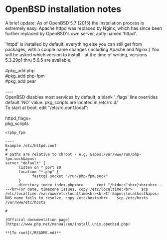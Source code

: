 # OpenBSD installation notes



A brief update: As of OpenBSD 5.7 (2015) the installation process is extremely easy. Apache httpd was replaced by Nginx, which has since been further replaced by OpenBSD&apos;s own server, aptly named &apos;httpd&apos;. <br><br>&apos;httpd&apos; is installed by default, everything else you can still get from packages, with a couple name changes (including Apache and Nginx.) You will be asked which version to install - at the time of writing, versions 5.3.29p1 thru 5.6.5 are available.<br><br>#pkg_add php<br>#pkg_add php-fpm<br>#pkg_add pear<br><br>----<br>OpenBSD disables most services by default; a blank &apos;_flags&apos; line overrides default &apos;NO&apos; value. pkg_scripts are located in /etc/rc.d/<br>To start at boot, edit "/etc/rc.conf.local":<br><br>  httpd_flags=<br>  pkg_scripts

```
<?php_fpm

----
Example /etc/httpd.conf
#
# paths are relative to chroot - e.g, &apos;/var/www/run/php-fpm.sock&apos;
server "default" {
      listen on * port 80
      location "*.php" {
            fastcgi socket "/run/php-fpm.sock"
      }
      directory index index.php<br>      root "/htdocs"<br>}<br><br>----<br>For date, timezone issues, copy /etc/localtime:<br>    $cp /etc/localtime /var/www/etc/localtime<br><br>If &apos;localhost&apos; DNS name fails to resolve, copy /etc/hosts<br>    $cp /etc/hosts /var/www/etc/hosts  

#

[Official documentation page](https://www.php.net/manual/en/install.unix.openbsd.php)

**[To root](/README.md)**